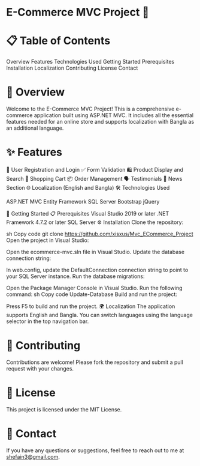 # E-Commerce MVC Project 🛒

# 📋 Table of Contents
  Overview
  Features
  Technologies Used
  Getting Started
  Prerequisites
  Installation
  Localization
  Contributing
  License
  Contact

# 📖 Overview
Welcome to the E-Commerce MVC Project! This is a comprehensive e-commerce application built using ASP.NET MVC. It includes all the essential features needed for an online store and supports localization with Bangla as an additional language.

# ✨ Features
🔐 User Registration and Login
✅ Form Validation
🛍️ Product Display and Search
🛒 Shopping Cart
📦 Order Management
🗣️ Testimonials
📰 News Section
🌐 Localization (English and Bangla)
🛠️ Technologies Used

ASP.NET MVC
Entity Framework
SQL Server
Bootstrap
jQuery

🚀 Getting Started
📋 Prerequisites
Visual Studio 2019 or later
.NET Framework 4.7.2 or later
SQL Server
⚙️ Installation
Clone the repository:

sh
Copy code
git clone https://github.com/xisxus/Mvc_ECommerce_Project
Open the project in Visual Studio:

Open the ecommerce-mvc.sln file in Visual Studio.
Update the database connection string:

In web.config, update the DefaultConnection connection string to point to your SQL Server instance.
Run the database migrations:

Open the Package Manager Console in Visual Studio.
Run the following command:
sh
Copy code
Update-Database
Build and run the project:

Press F5 to build and run the project.
🌍 Localization
The application supports English and Bangla. You can switch languages using the language selector in the top navigation bar.

# 🤝 Contributing
Contributions are welcome! Please fork the repository and submit a pull request with your changes.

# 📄 License
This project is licensed under the MIT License.

# 📧 Contact
If you have any questions or suggestions, feel free to reach out to me at shefain3@gmail.com.
